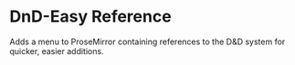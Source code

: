 # DnD-Easy Reference
 Adds a menu to ProseMirror containing references to the D&D system for quicker, easier additions.
